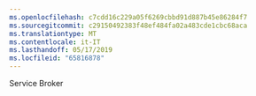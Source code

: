```yaml
---
ms.openlocfilehash: c7cdd16c229a05f6269cbbd91d887b45e86284f7
ms.sourcegitcommit: c29150492383f48ef484fa02a483cde1cbc68aca
ms.translationtype: MT
ms.contentlocale: it-IT
ms.lasthandoff: 05/17/2019
ms.locfileid: "65816878"
---
```

Service Broker
